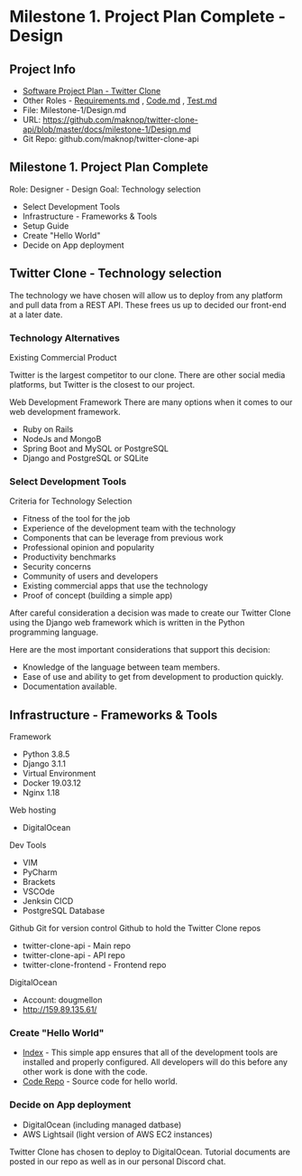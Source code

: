 # Milestone 1. Project Plan Complete - Design

## Project Info
* [Software Project Plan - Twitter Clone](https://github.com/maknop/twitter-clone-api)
* Other Roles - [Requirements.md](https://github.com/maknop/twitter-clone-api/blob/master/docs/milestone-1/Requirements.md) , [Code.md](https://github.com/maknop/twitter-clone-api/blob/master/docs/milestone-1/Code.md) , [Test.md](https://github.com/maknop/twitter-clone-api/blob/master/docs/milestone-1/Test.md)
* File: Milestone-1/Design.md
* URL: https://github.com/maknop/twitter-clone-api/blob/master/docs/milestone-1/Design.md
* Git Repo: github.com/maknop/twitter-clone-api

## Milestone 1. Project Plan Complete
Role: Designer - Design
Goal: Technology selection
* Select Development Tools
* Infrastructure - Frameworks & Tools
* Setup Guide
* Create "Hello World"
* Decide on App deployment

## Twitter Clone - Technology selection
The technology we have chosen will allow us to deploy from any platform and pull data from a REST API. These frees us up to decided our front-end at a later date.

### Technology Alternatives
Existing Commercial Product

Twitter is the largest competitor to our clone. There are other social media platforms, but Twitter is the closest to our project.

Web Development Framework
There are many options when it comes to our web development framework.
* Ruby on Rails
* NodeJs and MongoB
* Spring Boot and MySQL or PostgreSQL
* Django and PostgreSQL or SQLite

### Select Development Tools
Criteria for Technology Selection
* Fitness of the tool for the job
* Experience of the development team with the technology
* Components that can be leverage from previous work
* Professional opinion and popularity
* Productivity benchmarks
* Security concerns
* Community of users and developers
* Existing commercial apps that use the technology
* Proof of concept (building a simple app)

After careful consideration a decision was made to create our Twitter Clone using the Django web framework which is written in the Python programming language.

Here are the most important considerations that support this decision:
* Knowledge of the language between team members.
* Ease of use and ability to get from development to production quickly.
* Documentation available.


## Infrastructure - Frameworks & Tools
Framework
* Python 3.8.5
* Django 3.1.1
* Virtual Environment
* Docker 19.03.12
* Nginx 1.18

Web hosting
* DigitalOcean

Dev Tools
* VIM
* PyCharm
* Brackets
* VSCOde
* Jenksin CICD
* PostgreSQL Database

Github
Git for version control
Github to hold the Twitter Clone repos
* twitter-clone-api - Main repo
* twitter-clone-api - API repo
* twitter-clone-frontend - Frontend repo

DigitalOcean
* Account: dougmellon
* http://159.89.135.61/

### Create "Hello World"
* [Index](http://159.89.135.61/) - This simple app ensures that all of the development tools are installed and properly configured. All developers will do this before any other work is done with the code.
* [Code Repo](https://github.com/maknop/twitter-clone-api/tree/master/twittercloneapi) - Source code for hello world.

### Decide on App deployment
* DigitalOcean (including managed datbase)
* AWS Lightsail (light version of AWS EC2 instances)

Twitter Clone has chosen to deploy to DigitalOcean. Tutorial documents are posted in our repo as well as in our personal Discord chat.
